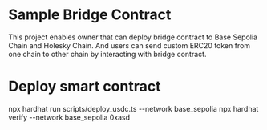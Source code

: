 # Sample Bridge Contract

This project enables owner that can deploy bridge contract to Base Sepolia Chain and Holesky Chain.
And users can send custom ERC20 token from one chain to other chain by interacting with bridge contract.

# Deploy smart contract

npx hardhat run scripts/deploy_usdc.ts --network base_sepolia
npx hardhat verify --network base_sepolia 0xasd
